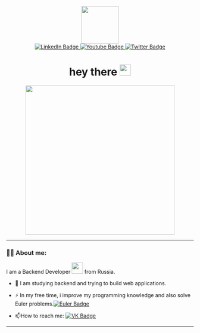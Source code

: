 <div id="header" align="center">
  <img src="https://media.giphy.com/media/VTtANKl0beDFQRLDTh/giphy.gif" width="100"/>

  <div id="badges">
    <a href="https://vk.com/zuzrr">
      <img src="https://img.shields.io/badge/VK-blue?logo=vk&logoColor=white&style=for-the-badge" alt="LinkedIn Badge"/>
    </a>
    <a href="https://www.twitch.tv/jenysont">
      <img src="https://img.shields.io/badge/Twitch-blueviolet?style=for-the-badge&logo=twitch&logoColor=white" alt="Youtube Badge"/>
    </a>
    <a href="https://twitter.com/ZZuZZr">
      <img src="https://img.shields.io/badge/Twitter-blue?style=for-the-badge&logo=twitter&logoColor=white" alt="Twitter Badge"/>
    </a>
  </div>
  <img src="https://komarev.com/ghpvc/?username=ekpog200&style=flat-square&color=blue" alt=""/>
  <h1>
    hey there
    <img src="https://media.giphy.com/media/hvRJCLFzcasrR4ia7z/giphy.gif" width="30px"/>
  </h1>
</div>
<div align="center">
  <img src="https://media.giphy.com/media/uB86ZyWQsnFSGYe2sA/giphy.gif" width="400" height="400"/>
</div>

---

### :technologist: About me:
I am a Backend Developer <img src="https://media.giphy.com/media/WUlplcMpOCEmTGBtBW/giphy.gif" width="30"> from Russia.

- :telescope: I am studying backend and trying to build web applications.

- :zap: In my free time, i improve my programming knowledge and also solve Euler problems.[![Euler Badge](https://img.shields.io/badge/Euler-blue?style=flat-square&logo=conventionalcommits&logoColor=white)](https://projecteuler.net/profile/ekpog200.png)

- :mailbox:How to reach me: [![VK Badge](https://img.shields.io/badge/VK-blue?logo=vk&logoColor=white&style=flat-square)](https://vk.com/zuzrr)

---
